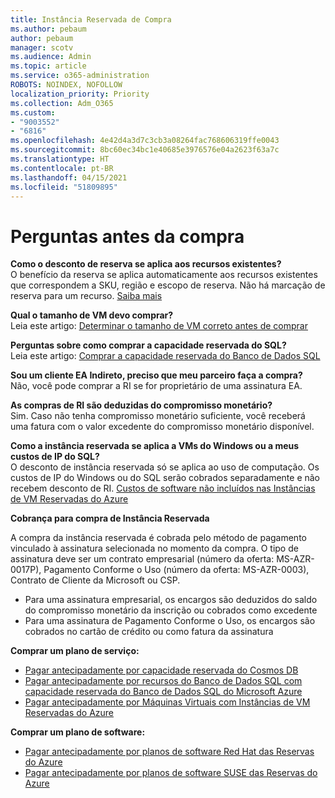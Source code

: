 ```yaml
---
title: Instância Reservada de Compra
ms.author: pebaum
author: pebaum
manager: scotv
ms.audience: Admin
ms.topic: article
ms.service: o365-administration
ROBOTS: NOINDEX, NOFOLLOW
localization_priority: Priority
ms.collection: Adm_O365
ms.custom:
- "9003552"
- "6816"
ms.openlocfilehash: 4e42d4a3d7c3cb3a08264fac768606319ffe0043
ms.sourcegitcommit: 8bc60ec34bc1e40685e3976576e04a2623f63a7c
ms.translationtype: HT
ms.contentlocale: pt-BR
ms.lasthandoff: 04/15/2021
ms.locfileid: "51809895"
---
```

# <a name="questions-before-purchase"></a>Perguntas antes da compra

**Como o desconto de reserva se aplica aos recursos existentes?**  
O benefício da reserva se aplica automaticamente aos recursos existentes que correspondem a SKU, região e escopo de reserva. Não há marcação de reserva para um recurso. [Saiba mais](https://docs.microsoft.com/azure/cost-management-billing/reservations/save-compute-costs-reservations?WT.mc_id=Portal-Microsoft_Azure_Support#how-reservation-discount-is-applied) 

**Qual o tamanho de VM devo comprar?**  
Leia este artigo: [Determinar o tamanho de VM correto antes de comprar](https://docs.microsoft.com/azure/virtual-machines/windows/prepay-reserved-vm-instances?toc=/azure/billing/TOC.json&WT.mc_id=Portal-Microsoft_Azure_Support#determine-the-right-vm-size-before-you-buy)

**Perguntas sobre como comprar a capacidade reservada do SQL?**  
Leia este artigo: [Comprar a capacidade reservada do Banco de Dados SQL](https://docs.microsoft.com/azure/sql-database/sql-database-reserved-capacity?toc=/azure/billing/TOC.json&WT.mc_id=Portal-Microsoft_Azure_Support#buy-sql-database-reserved-capacity)

**Sou um cliente EA Indireto, preciso que meu parceiro faça a compra?**  
Não, você pode comprar a RI se for proprietário de uma assinatura EA.

**As compras de RI são deduzidas do compromisso monetário?**  
Sim. Caso não tenha compromisso monetário suficiente, você receberá uma fatura com o valor excedente do compromisso monetário disponível.

**Como a instância reservada se aplica a VMs do Windows ou a meus custos de IP do SQL?**  
O desconto de instância reservada só se aplica ao uso de computação. Os custos de IP do Windows ou do SQL serão cobrados separadamente e não recebem desconto de RI. [Custos de software não incluídos nas Instâncias de VM Reservadas do Azure](https://docs.microsoft.com/azure/billing/billing-reserved-instance-windows-software-costs?WT.mc_id=Portal-Microsoft_Azure_Support)  
      
**Cobrança para compra de Instância Reservada**  
      
A compra da instância reservada é cobrada pelo método de pagamento vinculado à assinatura selecionada no momento da compra. O tipo de assinatura deve ser um contrato empresarial (número da oferta: MS-AZR-0017P), Pagamento Conforme o Uso (número da oferta: MS-AZR-0003), Contrato de Cliente da Microsoft ou CSP.

-   Para uma assinatura empresarial, os encargos são deduzidos do saldo do compromisso monetário da inscrição ou cobrados como excedente
-   Para uma assinatura de Pagamento Conforme o Uso, os encargos são cobrados no cartão de crédito ou como fatura da assinatura

**Comprar um plano de serviço:**

-   [Pagar antecipadamente por capacidade reservada do Cosmos DB](https://docs.microsoft.com/azure/cosmos-db/cosmos-db-reserved-capacity?WT.mc_id=Portal-Microsoft_Azure_Support)
-   [Pagar antecipadamente por recursos do Banco de Dados SQL com capacidade reservada do Banco de Dados SQL do Microsoft Azure](https://docs.microsoft.com/azure/sql-database/sql-database-reserved-capacity?WT.mc_id=Portal-Microsoft_Azure_Support)
-   [Pagar antecipadamente por Máquinas Virtuais com Instâncias de VM Reservadas do Azure](https://docs.microsoft.com/azure/virtual-machines/windows/prepay-reserved-vm-instances?WT.mc_id=Portal-Microsoft_Azure_Support)

**Comprar um plano de software:**

-   [Pagar antecipadamente por planos de software Red Hat das Reservas do Azure](https://docs.microsoft.com/azure/virtual-machines/linux/prepay-rhel-software-charges?WT.mc_id=Portal-Microsoft_Azure_Support)
-   [Pagar antecipadamente por planos de software SUSE das Reservas do Azure](https://docs.microsoft.com/azure/virtual-machines/linux/prepay-suse-software-charges?WT.mc_id=Portal-Microsoft_Azure_Support)